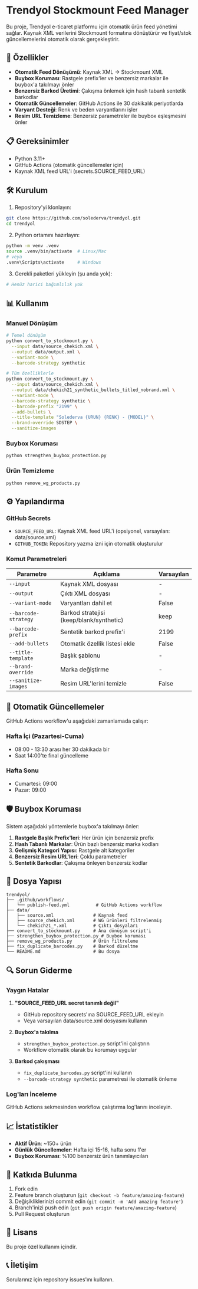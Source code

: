 # Trendyol Stockmount Feed Manager

Bu proje, Trendyol e-ticaret platformu için otomatik ürün feed yönetimi sağlar. Kaynak XML verilerini Stockmount formatına dönüştürür ve fiyat/stok güncellemelerini otomatik olarak gerçekleştirir.

## 🚀 Özellikler

- **Otomatik Feed Dönüşümü**: Kaynak XML → Stockmount XML
- **Buybox Koruması**: Rastgele prefix'ler ve benzersiz markalar ile buybox'a takılmayı önler
- **Benzersiz Barkod Üretimi**: Çakışma önlemek için hash tabanlı sentetik barkodlar
- **Otomatik Güncellemeler**: GitHub Actions ile 30 dakikalık periyotlarda
- **Varyant Desteği**: Renk ve beden varyantlarını işler
- **Resim URL Temizleme**: Benzersiz parametreler ile buybox eşleşmesini önler

## 📋 Gereksinimler

- Python 3.11+
- GitHub Actions (otomatik güncellemeler için)
- Kaynak XML feed URL'i (secrets.SOURCE_FEED_URL)

## 🛠️ Kurulum

1. Repository'yi klonlayın:
```bash
git clone https://github.com/solederva/trendyol.git
cd trendyol
```

2. Python ortamını hazırlayın:
```bash
python -m venv .venv
source .venv/bin/activate  # Linux/Mac
# veya
.venv\Scripts\activate     # Windows
```

3. Gerekli paketleri yükleyin (şu anda yok):
```bash
# Henüz harici bağımlılık yok
```

## 📊 Kullanım

### Manuel Dönüşüm

```bash
# Temel dönüşüm
python convert_to_stockmount.py \
  --input data/source_chekich.xml \
  --output data/output.xml \
  --variant-mode \
  --barcode-strategy synthetic

# Tüm özelliklerle
python convert_to_stockmount.py \
  --input data/source_chekich.xml \
  --output data/chekich21_synthetic_bullets_titled_nobrand.xml \
  --variant-mode \
  --barcode-strategy synthetic \
  --barcode-prefix "2199" \
  --add-bullets \
  --title-template "Solederva {URUN} {RENK} - {MODEL}" \
  --brand-override SDSTEP \
  --sanitize-images
```

### Buybox Koruması

```bash
python strengthen_buybox_protection.py
```

### Ürün Temizleme

```bash
python remove_wg_products.py
```

## ⚙️ Yapılandırma

### GitHub Secrets

- `SOURCE_FEED_URL`: Kaynak XML feed URL'i (opsiyonel, varsayılan: data/source.xml)
- `GITHUB_TOKEN`: Repository yazma izni için otomatik oluşturulur

### Komut Parametreleri

| Parametre | Açıklama | Varsayılan |
|-----------|----------|------------|
| `--input` | Kaynak XML dosyası | - |
| `--output` | Çıktı XML dosyası | - |
| `--variant-mode` | Varyantları dahil et | False |
| `--barcode-strategy` | Barkod stratejisi (keep/blank/synthetic) | keep |
| `--barcode-prefix` | Sentetik barkod prefix'i | 2199 |
| `--add-bullets` | Otomatik özellik listesi ekle | False |
| `--title-template` | Başlık şablonu | - |
| `--brand-override` | Marka değiştirme | - |
| `--sanitize-images` | Resim URL'lerini temizle | False |

## 🔄 Otomatik Güncellemeler

GitHub Actions workflow'u aşağıdaki zamanlamada çalışır:

### Hafta İçi (Pazartesi-Cuma)
- 08:00 - 13:30 arası her 30 dakikada bir
- Saat 14:00'te final güncelleme

### Hafta Sonu
- Cumartesi: 09:00
- Pazar: 09:00

## 🛡️ Buybox Koruması

Sistem aşağıdaki yöntemlerle buybox'a takılmayı önler:

1. **Rastgele Başlık Prefix'leri**: Her ürün için benzersiz prefix
2. **Hash Tabanlı Markalar**: Ürün bazlı benzersiz marka kodları
3. **Gelişmiş Kategori Yapısı**: Rastgele alt kategoriler
4. **Benzersiz Resim URL'leri**: Çoklu parametreler
5. **Sentetik Barkodlar**: Çakışma önleyen benzersiz kodlar

## 📁 Dosya Yapısı

```
trendyol/
├── .github/workflows/
│   └── publish-feed.yml          # GitHub Actions workflow
├── data/
│   ├── source.xml               # Kaynak feed
│   ├── source_chekich.xml       # WG ürünleri filtrelenmiş
│   └── chekich21_*.xml          # Çıktı dosyaları
├── convert_to_stockmount.py     # Ana dönüşüm script'i
├── strengthen_buybox_protection.py # Buybox koruması
├── remove_wg_products.py        # Ürün filtreleme
├── fix_duplicate_barcodes.py    # Barkod düzeltme
└── README.md                    # Bu dosya
```

## 🔍 Sorun Giderme

### Yaygın Hatalar

1. **"SOURCE_FEED_URL secret tanımlı değil"**
   - GitHub repository secrets'ına SOURCE_FEED_URL ekleyin
   - Veya varsayılan data/source.xml dosyasını kullanın

2. **Buybox'a takılma**
   - `strengthen_buybox_protection.py` script'ini çalıştırın
   - Workflow otomatik olarak bu korumayı uygular

3. **Barkod çakışması**
   - `fix_duplicate_barcodes.py` script'ini kullanın
   - `--barcode-strategy synthetic` parametresi ile otomatik önleme

### Log'ları İnceleme

GitHub Actions sekmesinden workflow çalıştırma log'larını inceleyin.

## 📈 İstatistikler

- **Aktif Ürün**: ~150+ ürün
- **Günlük Güncellemeler**: Hafta içi 15-16, hafta sonu 1'er
- **Buybox Koruması**: %100 benzersiz ürün tanımlayıcıları

## 🤝 Katkıda Bulunma

1. Fork edin
2. Feature branch oluşturun (`git checkout -b feature/amazing-feature`)
3. Değişikliklerinizi commit edin (`git commit -m 'Add amazing feature'`)
4. Branch'inizi push edin (`git push origin feature/amazing-feature`)
5. Pull Request oluşturun

## 📄 Lisans

Bu proje özel kullanım içindir.

## 📞 İletişim

Sorularınız için repository issues'ını kullanın.
